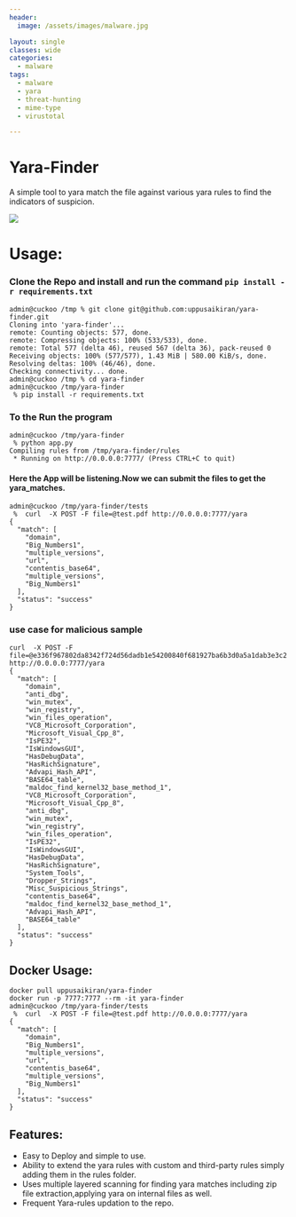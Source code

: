 ```yaml
---
header:
  image: /assets/images/malware.jpg

layout: single
classes: wide
categories:
  - malware
tags:
  - malware
  - yara
  - threat-hunting
  - mime-type
  - virustotal

---
```


# Yara-Finder
A simple tool to yara match the file against various yara rules to find the indicators of suspicion.

<img src="https://travis-ci.org/uppusaikiran/yara-finder.svg?branch=master">


# Usage:

### Clone the Repo and install and run the command `pip install -r requirements.txt`

```
admin@cuckoo /tmp % git clone git@github.com:uppusaikiran/yara-finder.git
Cloning into 'yara-finder'...
remote: Counting objects: 577, done.
remote: Compressing objects: 100% (533/533), done.
remote: Total 577 (delta 46), reused 567 (delta 36), pack-reused 0
Receiving objects: 100% (577/577), 1.43 MiB | 580.00 KiB/s, done.
Resolving deltas: 100% (46/46), done.
Checking connectivity... done.
admin@cuckoo /tmp % cd yara-finder
admin@cuckoo /tmp/yara-finder
 % pip install -r requirements.txt

```
### To the Run the program

```
admin@cuckoo /tmp/yara-finder
 % python app.py
Compiling rules from /tmp/yara-finder/rules
 * Running on http://0.0.0.0:7777/ (Press CTRL+C to quit)

```

#### Here the App will be listening.Now we can submit the files to get the yara_matches.

```
admin@cuckoo /tmp/yara-finder/tests
 %  curl  -X POST -F file=@test.pdf http://0.0.0.0:7777/yara
{
  "match": [
    "domain",
    "Big_Numbers1",
    "multiple_versions",
    "url",
    "contentis_base64",
    "multiple_versions",
    "Big_Numbers1"
  ],
  "status": "success"
}

```
### use case for malicious sample

```
curl  -X POST -F file=@e336f967802da8342f724d56dadb1e54200840f681927ba6b3d0a5a1dab3e3c2 http://0.0.0.0:7777/yara
{
  "match": [
    "domain",
    "anti_dbg",
    "win_mutex",
    "win_registry",
    "win_files_operation",
    "VC8_Microsoft_Corporation",
    "Microsoft_Visual_Cpp_8",
    "IsPE32",
    "IsWindowsGUI",
    "HasDebugData",
    "HasRichSignature",
    "Advapi_Hash_API",
    "BASE64_table",
    "maldoc_find_kernel32_base_method_1",
    "VC8_Microsoft_Corporation",
    "Microsoft_Visual_Cpp_8",
    "anti_dbg",
    "win_mutex",
    "win_registry",
    "win_files_operation",
    "IsPE32",
    "IsWindowsGUI",
    "HasDebugData",
    "HasRichSignature",
    "System_Tools",
    "Dropper_Strings",
    "Misc_Suspicious_Strings",
    "contentis_base64",
    "maldoc_find_kernel32_base_method_1",
    "Advapi_Hash_API",
    "BASE64_table"
  ],
  "status": "success"
}
```

## Docker Usage:
```
docker pull uppusaikiran/yara-finder
docker run -p 7777:7777 --rm -it yara-finder
admin@cuckoo /tmp/yara-finder/tests
 %  curl  -X POST -F file=@test.pdf http://0.0.0.0:7777/yara
{
  "match": [
    "domain",
    "Big_Numbers1",
    "multiple_versions",
    "url",
    "contentis_base64",
    "multiple_versions",
    "Big_Numbers1"
  ],
  "status": "success"
}
```

## Features:

* Easy to Deploy and simple to use.
* Ability to extend the yara rules with custom and third-party rules simply adding them in the rules folder.
* Uses multiple layered scanning for finding yara matches including zip file extraction,applying yara on internal files as well.
* Frequent Yara-rules updation to the repo.
